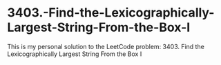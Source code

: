 # 3403.-Find-the-Lexicographically-Largest-String-From-the-Box-I
This is my personal solution to the LeetCode problem: 3403. Find the Lexicographically Largest String From the Box I
